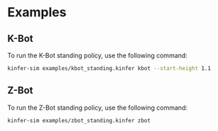 # Examples

## K-Bot

To run the K-Bot standing policy, use the following command:

```bash
kinfer-sim examples/kbot_standing.kinfer kbot --start-height 1.1
```

## Z-Bot

To run the Z-Bot standing policy, use the following command:

```bash
kinfer-sim examples/zbot_standing.kinfer zbot
```
